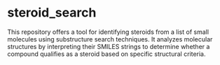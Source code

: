 # steroid_search
This repository offers a tool for identifying steroids from a list of small molecules using substructure search techniques. It analyzes molecular structures by interpreting their SMILES strings to determine whether a compound qualifies as a steroid based on specific structural criteria.
